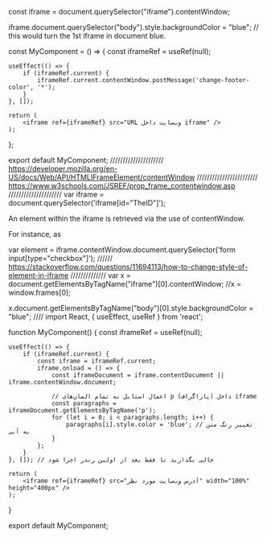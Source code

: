 const iframe = document.querySelector("iframe").contentWindow;

iframe.document.querySelector("body").style.backgroundColor = "blue";
// this would turn the 1st iframe in document blue.


const MyComponent = () => {
    const iframeRef = useRef(null);

    useEffect(() => {
        if (iframeRef.current) {
            iframeRef.current.contentWindow.postMessage('change-footer-color', '*');
        }
    }, []);

    return (
        <iframe ref={iframeRef} src="URL وب‌سایت داخل iframe" />
    );
};

export default MyComponent;
/////////////////////
https://developer.mozilla.org/en-US/docs/Web/API/HTMLIFrameElement/contentWindow
////////////////////////
https://www.w3schools.com/JSREF/prop_frame_contentwindow.asp
/////////////////////
var iframe = document.querySelector('iframe[id="TheID"]');

An element within the iframe is retrieved via the use of contentWindow.

For instance, as

var element = iframe.contentWindow.document.querySelector('form input[type="checkbox"]');
//////
https://stackoverflow.com/questions/11694113/how-to-change-style-of-element-in-iframe
//////////////
var x = document.getElementsByTagName("iframe")[0].contentWindow;
//x = window.frames[0];

x.document.getElementsByTagName("body")[0].style.backgroundColor = "blue";
////
import React, { useEffect, useRef } from 'react';

function MyComponent() {
    const iframeRef = useRef(null);

    useEffect(() => {
        if (iframeRef.current) {
            const iframe = iframeRef.current;
            iframe.onload = () => {
                const iframeDocument = iframe.contentDocument || iframe.contentWindow.document;

                // اعمال استایل به تمام المان‌های p (پاراگراف) داخل iframe
                const paragraphs = iframeDocument.getElementsByTagName('p');
                for (let i = 0; i < paragraphs.length; i++) {
                    paragraphs[i].style.color = 'blue'; // تغییر رنگ متن به آبی
                }
            };
        }
    }, []); // خالی بگذارید تا فقط بعد از اولین رندر اجرا شود

    return (
        <iframe ref={iframeRef} src="آدرس وب‌سایت مورد نظر" width="100%" height="400px" />
    );
}

export default MyComponent;

